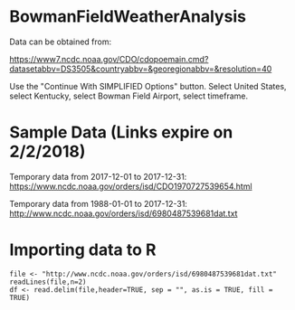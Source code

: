 # BowmanFieldWeatherAnalysis

Data can be obtained from: 

https://www7.ncdc.noaa.gov/CDO/cdopoemain.cmd?datasetabbv=DS3505&countryabbv=&georegionabbv=&resolution=40 

Use the "Continue With SIMPLIFIED Options" button. Select United States, select Kentucky, select Bowman Field Airport, select timeframe.

# Sample Data (Links expire on 2/2/2018)

Temporary data from 2017-12-01 to 2017-12-31: https://www.ncdc.noaa.gov/orders/isd/CDO1970727539654.html

Temporary data from 1988-01-01 to 2017-12-31: http://www.ncdc.noaa.gov/orders/isd/6980487539681dat.txt

# Importing data to R

```
file <- "http://www.ncdc.noaa.gov/orders/isd/6980487539681dat.txt"
readLines(file,n=2)
df <- read.delim(file,header=TRUE, sep = "", as.is = TRUE, fill = TRUE)
```
